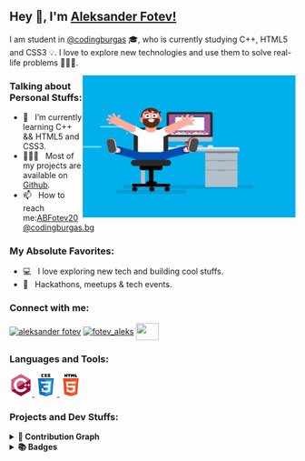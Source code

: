 ## Hey 👋, I'm [Aleksander Fotev!](https://github.com/SSIvanov19/)

I am student in [@codingburgas](https://github.com/codingburgas) 🎓, who is currently studying C++, HTML5 and CSS3 💡. I love to explore new technologies and use them to solve real-life problems 👨🏻‍💻.

<img align="right" height="250" width="375" alt="" src="https://raw.githubusercontent.com/SSIvanov19/ssivanov19/master/gifts/coder.gif" />

### Talking about Personal Stuffs:
- 🚀 &nbsp; I’m currently learning C++ && HTML5 and CSS3.
- 👨🏻‍💻 &nbsp; Most of my projects are available on [Github](https://github.com/ABFotev20?tab=repositories).
- 📫 &nbsp; How to reach me:ABFotev20@codingburgas.bg
### My Absolute Favorites:
- 💻 &nbsp; I love exploring new tech and building cool stuffs.
- 🍕 &nbsp; Hackathons, meetups & tech events.

### Connect with me:
<p align="left">
<a href="https://fb.com/aleks fotev" target="blank"><img align="center" src="https://raw.githubusercontent.com/rahuldkjain/github-profile-readme-generator/master/src/images/icons/Social/facebook.svg" alt="aleksander fotev" height="30" width="40" /></a>
<a href="https://instagram.com/fotev_aleks" target="blank"><img align="center" src="https://raw.githubusercontent.com/rahuldkjain/github-profile-readme-generator/master/src/images/icons/Social/instagram.svg" alt="fotev_aleks" height="30" width="40" /></a>
<a href="https://discord.gg/"𝖆𝖑𝖊𝖐𝖘"" target="blank"><img align="center" src="https://raw.githubusercontent.com/rahuldkjain/github-profile-readme-generator/master/src/images/icons/Social/discord.svg" alt=""𝖆𝖑𝖊𝖐𝖘"" height="30" width="40" /></a>
</p>

### Languages and Tools:
<p align="left"> <a href="https://www.w3schools.com/cpp/" target="_blank"> <img src="https://raw.githubusercontent.com/devicons/devicon/master/icons/cplusplus/cplusplus-original.svg" alt="cplusplus" width="40" height="40"/> </a> <a href="https://www.w3schools.com/css/" target="_blank"> <img src="https://raw.githubusercontent.com/devicons/devicon/master/icons/css3/css3-original-wordmark.svg" alt="css3" width="40" height="40"/> </a> <a href="https://www.w3.org/html/" target="_blank"> <img src="https://raw.githubusercontent.com/devicons/devicon/master/icons/html5/html5-original-wordmark.svg" alt="html5" width="40" height="40"/> </a> </p>


### Projects and Dev Stuffs:
<details>
  <summary><b>🐍 Contribution Graph</b></summary>
  <img src="https://github.com/ABFotev20/abfotev20/blob/output/github-contribution-grid-snake.gif" alt="snake gif">
</details>

<details>
  <summary><b>📚 Badges</b></summary>
  <!--START_SECTION:badges-->
  
[![MTA: Introduction to Programming Using HTML and CSS - Certified 2021](https://images.credly.com/size/110x110/images/241488f4-9110-41aa-804e-51a8f8ba430d/MTA-Introduction_to_Programming_Using_HTML_and_CSS-600x600.png)](http://www.credly.com/badges/50443da3-91dc-4cda-b602-2a9db3d76249 "MTA: Introduction to Programming Using HTML and CSS - Certified 2021")
[![Microsoft Word (Office 2016)](https://images.credly.com/size/110x110/images/fd092703-61db-4e9f-9c7c-2211d44ca87d/MOS_Word.png)](http://www.credly.com/badges/e6d36159-6402-4420-ac42-45407b356dda "Microsoft Word (Office 2016)")
)
<!--END_SECTION:badges-->
</details>

<div align="center">
</div>
